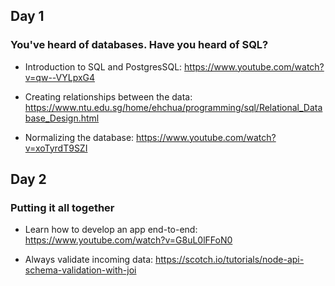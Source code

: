 ## Day 1


### You've heard of databases. Have you heard of SQL?

- Introduction to SQL and PostgresSQL: https://www.youtube.com/watch?v=qw--VYLpxG4

- Creating relationships between the data: https://www.ntu.edu.sg/home/ehchua/programming/sql/Relational_Database_Design.html

- Normalizing the database: https://www.youtube.com/watch?v=xoTyrdT9SZI


## Day 2


### Putting it all together

- Learn how to develop an app end-to-end: https://www.youtube.com/watch?v=G8uL0lFFoN0

- Always validate incoming data: https://scotch.io/tutorials/node-api-schema-validation-with-joi
